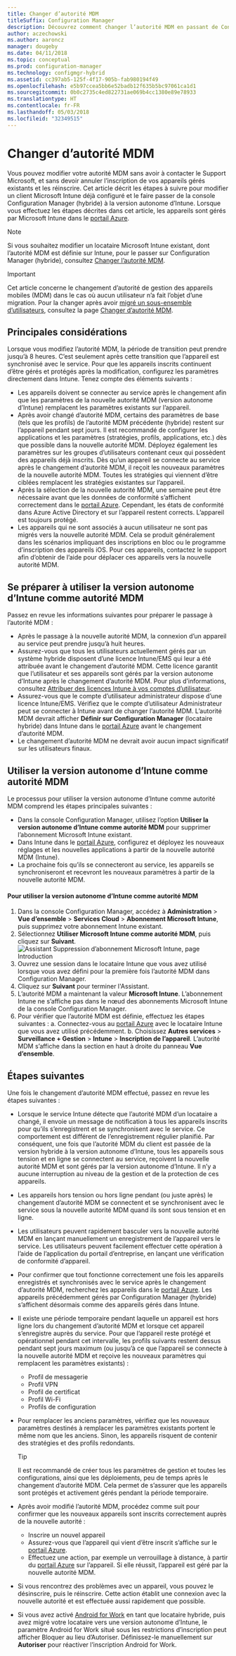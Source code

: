 ```yaml
---
title: Changer d’autorité MDM
titleSuffix: Configuration Manager
description: Découvrez comment changer l’autorité MDM en passant de Configuration Manager (hybride) à la version autonome d’Intune
author: aczechowski
ms.author: aaroncz
manager: dougeby
ms.date: 04/11/2018
ms.topic: conceptual
ms.prod: configuration-manager
ms.technology: configmgr-hybrid
ms.assetid: cc397ab5-125f-4f17-905b-fab980194f49
ms.openlocfilehash: e5b97ccea5bb6e52badb12f635b5bc97061ca1d1
ms.sourcegitcommit: 0b0c2735c4ed822731ae069b4cc1380e89e78933
ms.translationtype: HT
ms.contentlocale: fr-FR
ms.lasthandoff: 05/03/2018
ms.locfileid: "32349515"
---
```

# <a name="change-your-mdm-authority"></a>Changer d’autorité MDM
Vous pouvez modifier votre autorité MDM sans avoir à contacter le Support Microsoft, et sans devoir annuler l’inscription de vos appareils gérés existants et les réinscrire. Cet article décrit les étapes à suivre pour modifier un client Microsoft Intune déjà configuré et le faire passer de la console Configuration Manager (hybride) à la version autonome d’Intune. Lorsque vous effectuez les étapes décrites dans cet article, les appareils sont gérés par Microsoft Intune dans le [portail Azure](https://portal.azure.com). 

> [!Note]    
> Si vous souhaitez modifier un locataire Microsoft Intune existant, dont l’autorité MDM est définie sur Intune, pour le passer sur Configuration Manager (hybride), consultez [Changer l’autorité MDM](https://docs.microsoft.com/intune-classic/deploy-use/change-mdm-authority).

> [!Important]    
> Cet article concerne le changement d’autorité de gestion des appareils mobiles (MDM) dans le cas où aucun utilisateur n’a fait l’objet d’une migration. Pour la changer après avoir [migré un sous-ensemble d’utilisateurs](migrate-hybridmdm-to-intunesa.md), consultez la page [Changer d’autorité MDM](migrate-change-mdm-authority.md).

## <a name="key-considerations"></a>Principales considérations
Lorsque vous modifiez l’autorité MDM, la période de transition peut prendre jusqu’à 8 heures. C’est seulement après cette transition que l’appareil est synchronisé avec le service. Pour que les appareils inscrits continuent d’être gérés et protégés après la modification, configurez les paramètres directement dans Intune. Tenez compte des éléments suivants :
- Les appareils doivent se connecter au service après le changement afin que les paramètres de la nouvelle autorité MDM (version autonome d’Intune) remplacent les paramètres existants sur l’appareil.
- Après avoir changé d’autorité MDM, certains des paramètres de base (tels que les profils) de l’autorité MDM précédente (hybride) restent sur l’appareil pendant sept jours. Il est recommandé de configurer les applications et les paramètres (stratégies, profils, applications, etc.) dès que possible dans la nouvelle autorité MDM. Déployez également les paramètres sur les groupes d’utilisateurs contenant ceux qui possèdent des appareils déjà inscrits. Dès qu’un appareil se connecte au service après le changement d’autorité MDM, il reçoit les nouveaux paramètres de la nouvelle autorité MDM. Toutes les stratégies qui viennent d’être ciblées remplacent les stratégies existantes sur l’appareil.
- Après la sélection de la nouvelle autorité MDM, une semaine peut être nécessaire avant que les données de conformité s’affichent correctement dans le [portail Azure](https://portal.azure.com). Cependant, les états de conformité dans Azure Active Directory et sur l’appareil restent corrects. L’appareil est toujours protégé.
- Les appareils qui ne sont associés à aucun utilisateur ne sont pas migrés vers la nouvelle autorité MDM. Cela se produit généralement dans les scénarios impliquant des inscriptions en bloc ou le programme d’inscription des appareils iOS. Pour ces appareils, contactez le support afin d’obtenir de l’aide pour déplacer ces appareils vers la nouvelle autorité MDM.

## <a name="prepare-to-change-the-mdm-authority-to-intune-standalone"></a>Se préparer à utiliser la version autonome d’Intune comme autorité MDM
Passez en revue les informations suivantes pour préparer le passage à l’autorité MDM :
- Après le passage à la nouvelle autorité MDM, la connexion d’un appareil au service peut prendre jusqu’à huit heures.
- Assurez-vous que tous les utilisateurs actuellement gérés par un système hybride disposent d’une licence Intune/EMS qui leur a été attribuée avant le changement d’autorité MDM. Cette licence garantit que l’utilisateur et ses appareils sont gérés par la version autonome d’Intune après le changement d’autorité MDM. Pour plus d’informations, consultez [Attribuer des licences Intune à vos comptes d’utilisateur](https://docs.microsoft.com/intune/get-started/start-with-a-paid-subscription-to-microsoft-intune-step-4).
- Assurez-vous que le compte d’utilisateur administrateur dispose d’une licence Intune/EMS. Vérifiez que le compte d’utilisateur Administrateur peut se connecter à Intune avant de changer l’autorité MDM. L’autorité MDM devrait afficher **Définir sur Configuration Manager** (locataire hybride) dans Intune dans le [portail Azure](https://portal.azure.com) avant le changement d’autorité MDM.
- Le changement d’autorité MDM ne devrait avoir aucun impact significatif sur les utilisateurs finaux. 

## <a name="change-the-mdm-authority-to-intune-standalone"></a>Utiliser la version autonome d’Intune comme autorité MDM
Le processus pour utiliser la version autonome d’Intune comme autorité MDM comprend les étapes principales suivantes :  
- Dans la console Configuration Manager, utilisez l’option **Utiliser la version autonome d’Intune comme autorité MDM** pour supprimer l’abonnement Microsoft Intune existant.
- Dans Intune dans le [portail Azure](https://portal.azure.com), configurez et déployez les nouveaux réglages et les nouvelles applications à partir de la nouvelle autorité MDM (Intune).
- La prochaine fois qu’ils se connecteront au service, les appareils se synchroniseront et recevront les nouveaux paramètres à partir de la nouvelle autorité MDM.

#### <a name="to-change-the-mdm-authority-to-intune-standalone"></a>Pour utiliser la version autonome d’Intune comme autorité MDM
1. Dans la console Configuration Manager, accédez à **Administration** &gt; **Vue d’ensemble** &gt; **Services Cloud** &gt; **Abonnement Microsoft Intune**, puis supprimez votre abonnement Intune existant.
2. Sélectionnez **Utiliser Microsoft Intune comme autorité MDM**, puis cliquez sur **Suivant**.
   ![Assistant Suppression d’abonnement Microsoft Intune, page Introduction](./media/mdm-change-delete-subscription.png)
3. Ouvrez une session dans le locataire Intune que vous avez utilisé lorsque vous avez défini pour la première fois l’autorité MDM dans Configuration Manager.
4. Cliquez sur **Suivant** pour terminer l'Assistant.
5. L’autorité MDM a maintenant la valeur **Microsoft Intune**. L’abonnement Intune ne s’affiche pas dans le nœud des abonnements Microsoft Intune de la console Configuration Manager. 
6. Pour vérifier que l’autorité MDM est définie, effectuez les étapes suivantes : a. Connectez-vous au [portail Azure](https://portal.azure.com) avec le locataire Intune que vous avez utilisé précédemment. 
    b. Choisissez **Autres services** > **Surveillance + Gestion** > **Intune** > **Inscription de l’appareil**. L’autorité MDM s’affiche dans la section en haut à droite du panneau **Vue d’ensemble**. 

## <a name="next-steps"></a>Étapes suivantes
Une fois le changement d’autorité MDM effectué, passez en revue les étapes suivantes :
- Lorsque le service Intune détecte que l’autorité MDM d’un locataire a changé, il envoie un message de notification à tous les appareils inscrits pour qu’ils s’enregistrent et se synchronisent avec le service. Ce comportement est différent de l’enregistrement régulier planifié. Par conséquent, une fois que l’autorité MDM du client est passée de la version hybride à la version autonome d’Intune, tous les appareils sous tension et en ligne se connectent au service, reçoivent la nouvelle autorité MDM et sont gérés par la version autonome d’Intune. Il n’y a aucune interruption au niveau de la gestion et de la protection de ces appareils.
- Les appareils hors tension ou hors ligne pendant (ou juste après) le changement d’autorité MDM se connectent et se synchronisent avec le service sous la nouvelle autorité MDM quand ils sont sous tension et en ligne.  
- Les utilisateurs peuvent rapidement basculer vers la nouvelle autorité MDM en lançant manuellement un enregistrement de l’appareil vers le service. Les utilisateurs peuvent facilement effectuer cette opération à l’aide de l’application du portail d’entreprise, en lançant une vérification de conformité d’appareil.
- Pour confirmer que tout fonctionne correctement une fois les appareils enregistrés et synchronisés avec le service après le changement d’autorité MDM, recherchez les appareils dans le [portail Azure](https://portal.azure.com). Les appareils précédemment gérés par Configuration Manager (hybride) s’affichent désormais comme des appareils gérés dans Intune.    
- Il existe une période temporaire pendant laquelle un appareil est hors ligne lors du changement d’autorité MDM et lorsque cet appareil s’enregistre auprès du service. Pour que l’appareil reste protégé et opérationnel pendant cet intervalle, les profils suivants restent dessus pendant sept jours maximum (ou jusqu’à ce que l’appareil se connecte à la nouvelle autorité MDM et reçoive les nouveaux paramètres qui remplacent les paramètres existants) :
    - Profil de messagerie
    - Profil VPN
    - Profil de certificat
    - Profil Wi-Fi
    - Profils de configuration
- Pour remplacer les anciens paramètres, vérifiez que les nouveaux paramètres destinés à remplacer les paramètres existants portent le même nom que les anciens. Sinon, les appareils risquent de contenir des stratégies et des profils redondants.    

  > [!TIP]   
  > Il est recommandé de créer tous les paramètres de gestion et toutes les configurations, ainsi que les déploiements, peu de temps après le changement d’autorité MDM. Cela permet de s’assurer que les appareils sont protégés et activement gérés pendant la période temporaire.   
-  Après avoir modifié l’autorité MDM, procédez comme suit pour confirmer que les nouveaux appareils sont inscrits correctement auprès de la nouvelle autorité :   
    - Inscrire un nouvel appareil
    - Assurez-vous que l’appareil qui vient d’être inscrit s’affiche sur le [portail Azure](https://portal.azure.com).
    - Effectuez une action, par exemple un verrouillage à distance, à partir du [portail Azure](https://portal.azure.com) sur l’appareil. Si elle réussit, l’appareil est géré par la nouvelle autorité MDM.
- Si vous rencontrez des problèmes avec un appareil, vous pouvez le désinscrire, puis le réinscrire. Cette action établit une connexion avec la nouvelle autorité et est effectuée aussi rapidement que possible.
- Si vous avez activé [Android for Work](/sccm/mdm/deploy-use/create-configuration-items-for-android-for-work-devices-managed-without-the-client) en tant que locataire hybride, puis avez migré votre locataire vers une version autonome d’Intune, le paramètre Android for Work situé sous les restrictions d’inscription peut afficher Bloquer au lieu d’Autoriser. Définissez-le manuellement sur **Autoriser** pour réactiver l’inscription Android for Work.<!--512117-->